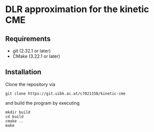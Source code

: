 # DLR approximation for the kinetic CME

## Requirements
- git (2.32.1 or later)
- CMake (3.22.1 or later)

## Installation
Clone the repository via
```shell
git clone https://git.uibk.ac.at/c7021158/kinetic-cme
```
and build the program by executing
```shell
mkdir build
cd build
cmake ..
make
```